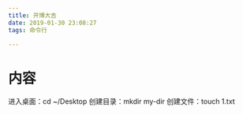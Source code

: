```yaml
---
title: 开博大吉
date: 2019-01-30 23:08:27
tags: 命令行  

---
```


# 内容
进入桌面：cd ~/Desktop    创建目录：mkdir my-dir    创建文件：touch 1.txt
